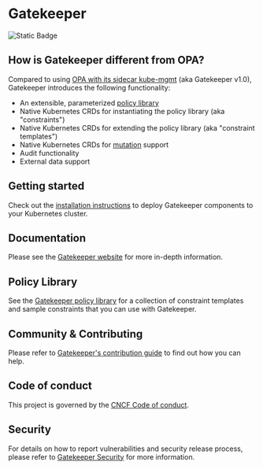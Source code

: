 # Gatekeeper

![Static Badge](https://img.shields.io/badge/OPA%20Version-v0.60.0-blue)

## How is Gatekeeper different from OPA?

Compared to using [OPA with its sidecar kube-mgmt](https://www.openpolicyagent.org/docs/kubernetes-admission-control.html) (aka Gatekeeper v1.0), Gatekeeper introduces the following functionality:

   * An extensible, parameterized [policy library](https://open-policy-agent.github.io/gatekeeper-library/website/)
   * Native Kubernetes CRDs for instantiating the policy library (aka "constraints")
   * Native Kubernetes CRDs for extending the policy library (aka "constraint templates")
   * Native Kubernetes CRDs for [mutation](https://open-policy-agent.github.io/gatekeeper/website/docs/mutation/) support
   * Audit functionality
   * External data support

## Getting started

Check out the [installation instructions](https://open-policy-agent.github.io/gatekeeper/website/docs/install) to deploy Gatekeeper components to your Kubernetes cluster.

## Documentation

Please see the [Gatekeeper website](https://open-policy-agent.github.io/gatekeeper/website/docs/howto) for more in-depth information.

## Policy Library

See the [Gatekeeper policy library](https://open-policy-agent.github.io/gatekeeper-library/website/) for a collection of constraint templates and sample constraints that you can use with Gatekeeper.

## Community & Contributing

Please refer to [Gatekeeper's contribution guide](https://open-policy-agent.github.io/gatekeeper/website/docs/help) to find out how you can help.

## Code of conduct

This project is governed by the [CNCF Code of conduct](https://github.com/cncf/foundation/blob/master/code-of-conduct.md).

## Security

For details on how to report vulnerabilities and security release process, please refer to [Gatekeeper Security](https://open-policy-agent.github.io/gatekeeper/website/docs/security) for more information.

<!---
Date: 01/29/2025
-->
